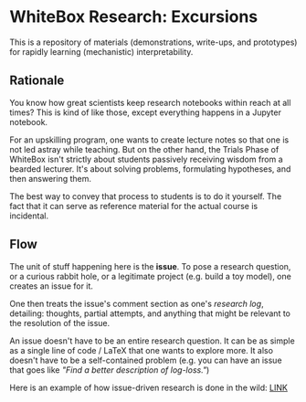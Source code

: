 # WhiteBox Research: Excursions

This is a repository of materials (demonstrations, write-ups, and prototypes) for rapidly learning (mechanistic) interpretability.

## Rationale

You know how great scientists keep research notebooks within reach at all times? This is kind of like those, except everything happens in a Jupyter notebook.

For an upskilling program, one wants to create lecture notes so that one is not led astray while teaching. But on the other hand, the Trials Phase of WhiteBox isn't strictly about students passively receiving wisdom from a bearded lecturer. It's about solving problems, formulating hypotheses, and then answering them.

The best way to convey that process to students is to do it yourself. The fact that it can serve as reference material for the actual course is incidental.

## Flow

The unit of stuff happening here is the **issue**. To pose a research question, or a curious rabbit hole, or a legitimate project (e.g. build a toy model), one creates an issue for it.

One then treats the issue's comment section as one's *research log*, detailing: thoughts, partial attempts, and anything that might be relevant to the resolution of the issue.

An issue doesn't have to be an entire research question. It can be as simple as a single line of code / LaTeX that one wants to explore more. It also doesn't have to be a self-contained problem (e.g. you can have an issue that goes like _"Find a better description of log-loss."_)

Here is an example of how issue-driven research is done in the wild: [LINK](https://github.com/simonw/public-notes/issues/1)
